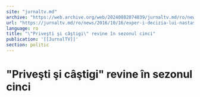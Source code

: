 ```yaml
---
site: "jurnaltv.md"
archive: "https://web.archive.org/web/20240802074839/jurnaltv.md/ro/news/2016/10/16/exper-i-decizia-lui-nastase-laudabila-10250185/"
url: "https://jurnaltv.md/ro/news/2016/10/16/exper-i-decizia-lui-nastase-laudabila-10250185/"
language: ro
title: "\"Priveşti şi câştigi\" revine în sezonul cinci"
publication: '[[JurnalTV]]'
section: politic
---
```


# "Priveşti şi câştigi" revine în sezonul cinci

